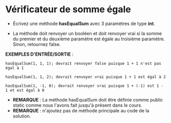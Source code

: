 # Vérificateur de somme égale

+ Écrivez une méthode **hasEqualSum** avec 3 paramètres de type **int**.

+ La méthode doit renvoyer un booléen et doit renvoyer vrai si la somme du premier et du deuxième paramètre est égale au troisième paramètre. Sinon, retournez false.



**EXEMPLES D'ENTRÉE/SORTIE** :

```
hasEqualSum(1, 1, 1); devrait renvoyer false puisque 1 + 1 n'est pas égal à 1

hasEqualSum(1, 1, 2); devrait renvoyer vrai puisque 1 + 1 est égal à 2

hasEqualSum(1, -1, 0); devrait renvoyer vrai puisque 1 + (-1) est 1 - 1 et est égal à 0
```


+ **REMARQUE** : La méthode hasEqualSum doit être définie comme public static comme nous l'avons fait jusqu'à présent dans le cours.
+ **REMARQUE** : n'ajoutez pas de méthode principale au code de la solution.